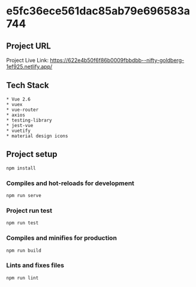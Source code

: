 # e5fc36ece561dac85ab79e696583a744

## Project URL 
Project Live Link: https://622e4b50f6f86b0009fbbdbb--nifty-goldberg-1ef925.netlify.app/


## Tech Stack 
```
* Vue 2.6
* vuex
* vue-router
* axios
* testing-library
* jest-vue
* vuetify
* material design icons
```

## Project setup
```
npm install
```

### Compiles and hot-reloads for development
```
npm run serve
```

### Project run test
```
npm run test
```

### Compiles and minifies for production
```
npm run build
```

### Lints and fixes files
```
npm run lint
```

